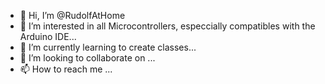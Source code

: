 - 👋 Hi, I’m @RudolfAtHome
- 👀 I’m interested in all Microcontrollers, especcially compatibles with the Arduino IDE...
- 🌱 I’m currently learning to create classes...
- 💞️ I’m looking to collaborate on ...
- 📫 How to reach me ...

<!---
RudolfAtHome/RudolfAtHome is a ✨ special ✨ repository because its `README.md` (this file) appears on your GitHub profile.
You can click the Preview link to take a look at your changes.
--->
